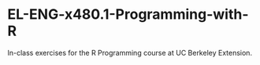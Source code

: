 # EL-ENG-x480.1-Programming-with-R


In-class exercises for the R Programming course at UC Berkeley Extension.
